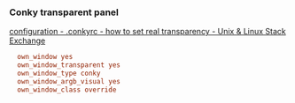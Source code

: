### Conky transparent panel


[configuration - .conkyrc - how to set real transparency - Unix &amp; Linux Stack Exchange](https://unix.stackexchange.com/questions/239527/conkyrc-how-to-set-real-transparency)




```ini
  own_window yes
  own_window_transparent yes 
  own_window_type conky
  own_window_argb_visual yes 
  own_window_class override
```

